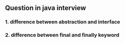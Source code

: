 ## Question in java interview
### 1. difference between abstraction and interface
### 2. difference between final and finally keyword